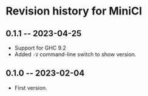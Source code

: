 # Revision history for MiniCI

## 0.1.1 -- 2023-04-25

* Support for GHC 9.2
* Added `-V` command-line switch to show version.

## 0.1.0 -- 2023-02-04

* First version.
